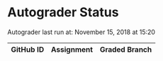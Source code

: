 # Autograder Status
Autograder last run at: November 15, 2018 at 15:20

| GitHub ID | Assignment | Graded Branch |
|-----------|------------|---------------|
